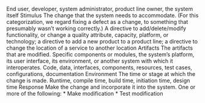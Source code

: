 End user, developer, system administrator, product line owner, the system itself Stimulus The change that the system needs to accommodate. (For this categorization, we regard fixing a defect as a change, to something that presumably wasn’t working correctly.) A directive to add/delete/modify functionality, or change a quality attribute, capacity, platform, or technology; a directive to add a new product to a product line; a directive to change the location of a service to another location Artifacts The artifacts that are modified. Specific components or modules, the system’s platform, its user interface, its environment, or another system with which it interoperates. Code, data, interfaces, components, resources, test cases, configurations, documentation Environment The time or stage at which the change is made. Runtime, compile time, build time, initiation time, design time Response Make the change and incorporate it into the system. One or more of the following: *  Make modification *  Test modification